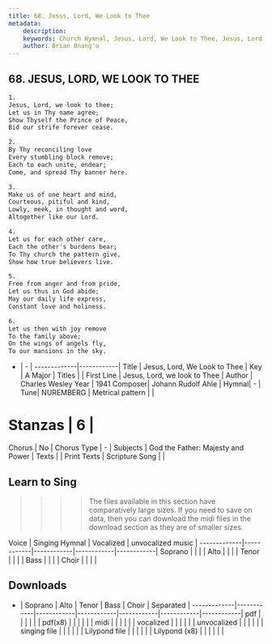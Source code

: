 ```yaml
---
title: 68. Jesus, Lord, We Look to Thee
metadata:
    description: 
    keywords: Church Hymnal, Jesus, Lord, We Look to Thee, Jesus, Lord, we look to Thee, 
    author: Brian Onang'o
---
```



## 68. JESUS, LORD, WE LOOK TO THEE

```txt
1.
Jesus, Lord, we look to thee; 
Let us in Thy name agree; 
Show Thyself the Prince of Peace, 
Bid our strife forever cease. 

2.
By Thy reconciling love 
Every stumbling block remove; 
Each to each unite, endear; 
Come, and spread Thy banner here. 

3.
Make us of one heart and mind, 
Courteous, pitiful and kind, 
Lowly, meek, in thought and word, 
Altogether like our Lord. 

4.
Let us for each other care, 
Each the other's burdens bear; 
To Thy church the pattern give, 
Show how true believers live. 

5.
Free from anger and from pride, 
Let us thus in God abide; 
May our daily life express, 
Constant love and holiness. 

6.
Let us then with joy remove 
To the family above; 
On the wings of angels fly, 
To our mansions in the sky.

```

- |   -  |
-------------|------------|
Title | Jesus, Lord, We Look to Thee |
Key | A Major |
Titles |  |
First Line | Jesus, Lord, we look to Thee |
Author | Charles Wesley
Year | 1941
Composer| Johann Rudolf Ahle |
Hymnal|  - |
Tune| NUREMBERG |
Metrical pattern | |
# Stanzas | 6 |
Chorus | No |
Chorus Type | - |
Subjects | God the Father: Majesty and Power |
Texts |  |
Print Texts | 
Scripture Song |  |
  
## Learn to Sing

>>>> The files available in this section have comparatively large sizes. If you need to save on data, then you can download the midi files in the download section as they are of smaller sizes.

Voice |  Singing Hymnal | Vocalized | unvocalized music |
-------------|------------|------------|------------|------------|
Soprano | | | |
Alto | | | |
Tenor | | | |
Bass | | | |
Choir | | | |

## Downloads

- |  Soprano | Alto | Tenor | Bass | Choir | Separated |
-------------|------------|------------|------------|------------|------------|------------|
pdf | | | | | |
pdf(x8) | | | | | |
midi | | | | | |
vocalized | | | | | |
unvocalized | | | | | |
singing file | | | | | |
Lilypond file | | | | | |
Lilypond (x8) | | | | | |
  